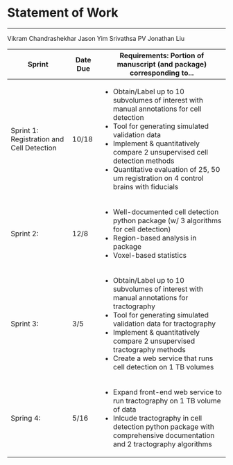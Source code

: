 # Statement of Work
_______________________________________

 
Vikram Chandrashekhar
Jason Yim
Srivathsa PV
Jonathan Liu

| Sprint   | Date Due | Requirements: Portion of manuscript (and package) corresponding to... |
|---|---|---|
| Sprint 1: Registration and Cell Detection | 10/18 | <ul><li>Obtain/Label up to 10 subvolumes of interest with manual annotations for cell detection</li><li>Tool for generating simulated validation data</li><li>Implement & quantitatively compare 2 unsupervised cell detection methods</li><li>Quantitative evaluation of 25, 50 um registration on 4 control brains with fiducials</li></ul> |
| Sprint 2:  | 12/8 | <ul><li>Well-documented cell detection python package (w/ 3 algorithms for cell detection)</li><li>Region-based analysis in package</li><li>Voxel-based statistics</li></ul>  |
| Sprint 3: | 3/5  | <ul><li>Obtain/Label up to 10 subvolumes of interest with manual annotations for tractography</li><li>Tool for generating simulated validation data for tractography</li><li>Implement & quantitatively compare 2 unsupervised tractography methods</li><li>Create a web service that runs cell detection on 1 TB volumes</li></ul>   |
| Spring 4: | 5/16 | <ul><li>Expand front-end web service to run tractography on 1 TB volume of data</li><li>Inlcude tractography in cell detection python package with comprehensive documentation and 2 tractography algorithms</li></ul> |
